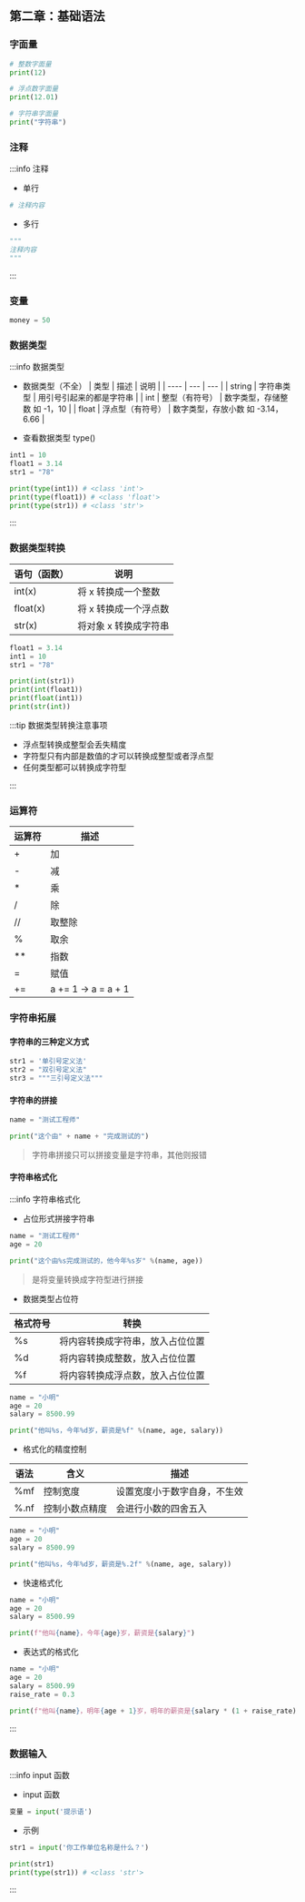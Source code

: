 ## 第二章：基础语法

### 字面量

```python
# 整数字面量
print(12)

# 浮点数字面量
print(12.01)

# 字符串字面量
print("字符串")
```

### 注释

:::info 注释

- 单行

```python
# 注释内容
```

- 多行

```python
"""
注释内容
"""
```

:::

### 变量

```python
money = 50
```

### 数据类型

:::info 数据类型

- 数据类型（不全）
  | 类型 | 描述 | 说明 |
  | ---- | --- | --- |
  | string | 字符串类型 | 用引号引起来的都是字符串 |
  | int | 整型（有符号） | 数字类型，存储整数 如 -1，10 |
  | float | 浮点型（有符号） | 数字类型，存放小数 如 -3.14，6.66 |

- 查看数据类型 type()

```python
int1 = 10
float1 = 3.14
str1 = "78"

print(type(int1)) # <class 'int'>
print(type(float1)) # <class 'float'>
print(type(str1)) # <class 'str'>
```

:::

### 数据类型转换

| 语句（函数） | 说明                  |
| ------------ | --------------------- |
| int(x)       | 将 x 转换成一个整数   |
| float(x)     | 将 x 转换成一个浮点数 |
| str(x)       | 将对象 x 转换成字符串 |

```python
float1 = 3.14
int1 = 10
str1 = "78"

print(int(str1))
print(int(float1))
print(float(int1))
print(str(int))
```

:::tip 数据类型转换注意事项

- 浮点型转换成整型会丢失精度
- 字符型只有内部是数值的才可以转换成整型或者浮点型
- 任何类型都可以转换成字符型

:::

### 运算符

| 运算符 | 描述                |
| ------ | ------------------- |
| +      | 加                  |
| -      | 减                  |
| \*     | 乘                  |
| /      | 除                  |
| //     | 取整除              |
| %      | 取余                |
| \*\*   | 指数                |
| =      | 赋值                |
| +=     | a += 1 -> a = a + 1 |

### 字符串拓展

#### 字符串的三种定义方式

```python
str1 = '单引号定义法'
str2 = "双引号定义法"
str3 = """三引号定义法"""
```

#### 字符串的拼接

```python
name = "测试工程师"

print("这个由" + name + "完成测试的")
```

> 字符串拼接只可以拼接变量是字符串，其他则报错

#### 字符串格式化

:::info 字符串格式化

- 占位形式拼接字符串

```python
name = "测试工程师"
age = 20

print("这个由%s完成测试的，他今年%s岁" %(name, age))
```

> 是将变量转换成字符型进行拼接

- 数据类型占位符

| 格式符号 | 转换                             |
| -------- | -------------------------------- |
| %s       | 将内容转换成字符串，放入占位位置 |
| %d       | 将内容转换成整数，放入占位位置   |
| %f       | 将内容转换成浮点数，放入占位位置 |

```python
name = "小明"
age = 20
salary = 8500.99

print("他叫%s，今年%d岁，薪资是%f" %(name, age, salary))
```

- 格式化的精度控制

| 语法 | 含义           | 描述                         |
| ---- | -------------- | ---------------------------- |
| %mf  | 控制宽度       | 设置宽度小于数字自身，不生效 |
| %.nf | 控制小数点精度 | 会进行小数的四舍五入         |

```python
name = "小明"
age = 20
salary = 8500.99

print("他叫%s，今年%d岁，薪资是%.2f" %(name, age, salary))
```

- 快速格式化

```python
name = "小明"
age = 20
salary = 8500.99

print(f"他叫{name}，今年{age}岁，薪资是{salary}")
```

- 表达式的格式化

```python
name = "小明"
age = 20
salary = 8500.99
raise_rate = 0.3

print(f"他叫{name}，明年{age + 1}岁，明年的薪资是{salary * (1 + raise_rate)}")
```

:::

### 数据输入

:::info input 函数

- input 函数

```python
变量 = input('提示语')
```

- 示例

```python
str1 = input('你工作单位名称是什么？')

print(str1)
print(type(str1)) # <class 'str'>
```

:::
